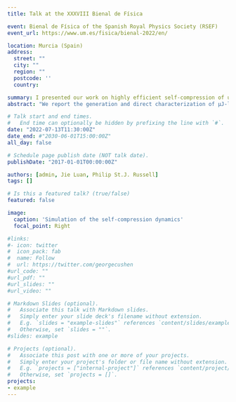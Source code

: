 ```yaml
---
title: Talk at the XXXVIII Bienal de Física

event: Bienal de Física of the Spanish Royal Physics Society (RSEF)
event_url: https://www.um.es/fisica/bienal-2022/en/

location: Murcia (Spain)
address:
  street: ""
  city: ""
  region: ""
  postcode: ''
  country:

summary: I presented our work on highly efficient self-compression of ultrafast near-UV light in the "XXXVIII Bienal de Física"
abstract: "We report the generation and direct characterization of μJ-level, ~7.6 fs near-UV pulses centered at 400 nm in an argon-filled kagomé-style fiber."

# Talk start and end times.
#   End time can optionally be hidden by prefixing the line with `#`.
date: "2022-07-13T11:30:00Z"
date_end: #"2030-06-01T15:00:00Z"
all_day: false

# Schedule page publish date (NOT talk date).
publishDate: "2017-01-01T00:00:00Z"

authors: [admin, Jie Luan, Philip St.J. Russell]
tags: []

# Is this a featured talk? (true/false)
featured: false

image:
  caption: 'Simulation of the self-compression dynamics'
  focal_point: Right

#links:
#- icon: twitter
#  icon_pack: fab
#  name: Follow
#  url: https://twitter.com/georgecushen
#url_code: ""
#url_pdf: ""
#url_slides: ""
#url_video: ""

# Markdown Slides (optional).
#   Associate this talk with Markdown slides.
#   Simply enter your slide deck's filename without extension.
#   E.g. `slides = "example-slides"` references `content/slides/example-slides.md`.
#   Otherwise, set `slides = ""`.
#slides: example

# Projects (optional).
#   Associate this post with one or more of your projects.
#   Simply enter your project's folder or file name without extension.
#   E.g. `projects = ["internal-project"]` references `content/project/deep-learning/index.md`.
#   Otherwise, set `projects = []`.
projects:
- example
---
```



